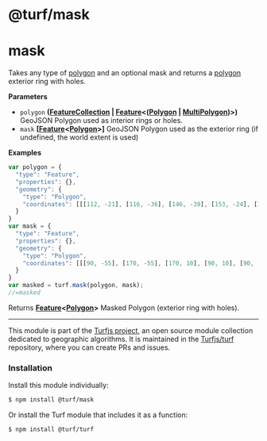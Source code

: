 # @turf/mask

# mask

Takes any type of [polygon](http://geojson.org/geojson-spec.html#polygon) and an optional mask and returns a [polygon](http://geojson.org/geojson-spec.html#polygon) exterior ring with holes.

**Parameters**

-   `polygon` **([FeatureCollection](http://geojson.org/geojson-spec.html#feature-collection-objects) \| [Feature](http://geojson.org/geojson-spec.html#feature-objects)&lt;([Polygon](http://geojson.org/geojson-spec.html#polygon) \| [MultiPolygon](http://geojson.org/geojson-spec.html#multipolygon))>)** GeoJSON Polygon used as interior rings or holes.
-   `mask` **\[[Feature](http://geojson.org/geojson-spec.html#feature-objects)&lt;[Polygon](http://geojson.org/geojson-spec.html#polygon)>]** GeoJSON Polygon used as the exterior ring (if undefined, the world extent is used)

**Examples**

```javascript
var polygon = {
  "type": "Feature",
  "properties": {},
  "geometry": {
    "type": "Polygon",
    "coordinates": [[[112, -21], [116, -36], [146, -39], [153, -24], [133, -10], [112, -21]]]
  }
}
var mask = {
  "type": "Feature",
  "properties": {},
  "geometry": {
    "type": "Polygon",
    "coordinates": [[[90, -55], [170, -55], [170, 10], [90, 10], [90, -55]]]
  }
}
var masked = turf.mask(polygon, mask);
//=masked
```

Returns **[Feature](http://geojson.org/geojson-spec.html#feature-objects)&lt;[Polygon](http://geojson.org/geojson-spec.html#polygon)>** Masked Polygon (exterior ring with holes).

<!-- This file is automatically generated. Please don't edit it directly:
if you find an error, edit the source file (likely index.js), and re-run
./scripts/generate-readmes in the turf project. -->

---

This module is part of the [Turfjs project](http://turfjs.org/), an open source
module collection dedicated to geographic algorithms. It is maintained in the
[Turfjs/turf](https://github.com/Turfjs/turf) repository, where you can create
PRs and issues.

### Installation

Install this module individually:

```sh
$ npm install @turf/mask
```

Or install the Turf module that includes it as a function:

```sh
$ npm install @turf/turf
```
